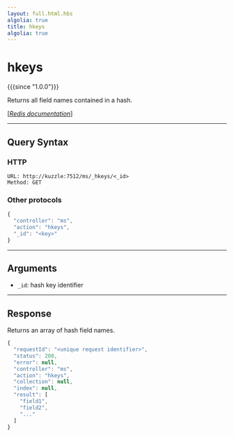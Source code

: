```yaml
---
layout: full.html.hbs
algolia: true
title: hkeys
algolia: true
---
```


# hkeys

{{{since "1.0.0"}}}

Returns all field names contained in a hash.

[[_Redis documentation_]](https://redis.io/commands/hkeys)

---

## Query Syntax

### HTTP

```http
URL: http://kuzzle:7512/ms/_hkeys/<_id>
Method: GET
```

### Other protocols


```js
{
  "controller": "ms",
  "action": "hkeys",
  "_id": "<key>"
}
```

---

## Arguments

* `_id`: hash key identifier

---

## Response

Returns an array of hash field names.

```javascript
{
  "requestId": "<unique request identifier>",
  "status": 200,
  "error": null,
  "controller": "ms",
  "action": "hkeys",
  "collection": null,
  "index": null,
  "result": [
    "field1",
    "field2",
    "..."
  ]
}
```
